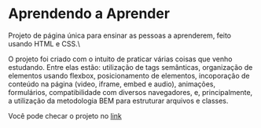 # Aprendendo a Aprender

Projeto de página única para ensinar as pessoas a aprenderem, feito usando HTML e CSS.\

O projeto foi criado com o intuito de praticar várias coisas que venho estudando.
Entre elas estão: utilização de tags semânticas, organização de elementos usando
flexbox, posicionamento de elementos, incoporação de conteúdo na página (video,
iframe, embed e audio), animações, formulários, compatibilidade com diversos
navegadores, e, principalmente, a utilização da metodologia BEM para estruturar
arquivos e classes.

Você pode checar o projeto no [link](https://anynoise00.github.io/web_project_1_ptbr/)
